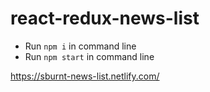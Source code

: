 # react-redux-news-list

- Run `npm i` in command line
- Run `npm start` in command line

https://sburnt-news-list.netlify.com/